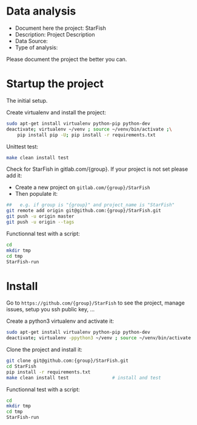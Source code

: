 # Data analysis
- Document here the project: StarFish
- Description: Project Description
- Data Source:
- Type of analysis:

Please document the project the better you can.

# Startup the project

The initial setup.

Create virtualenv and install the project:
```bash
sudo apt-get install virtualenv python-pip python-dev
deactivate; virtualenv ~/venv ; source ~/venv/bin/activate ;\
    pip install pip -U; pip install -r requirements.txt
```

Unittest test:
```bash
make clean install test
```

Check for StarFish in gitlab.com/{group}.
If your project is not set please add it:

- Create a new project on `gitlab.com/{group}/StarFish`
- Then populate it:

```bash
##   e.g. if group is "{group}" and project_name is "StarFish"
git remote add origin git@github.com:{group}/StarFish.git
git push -u origin master
git push -u origin --tags
```

Functionnal test with a script:

```bash
cd
mkdir tmp
cd tmp
StarFish-run
```

# Install

Go to `https://github.com/{group}/StarFish` to see the project, manage issues,
setup you ssh public key, ...

Create a python3 virtualenv and activate it:

```bash
sudo apt-get install virtualenv python-pip python-dev
deactivate; virtualenv -ppython3 ~/venv ; source ~/venv/bin/activate
```

Clone the project and install it:

```bash
git clone git@github.com:{group}/StarFish.git
cd StarFish
pip install -r requirements.txt
make clean install test                # install and test
```
Functionnal test with a script:

```bash
cd
mkdir tmp
cd tmp
StarFish-run
```
